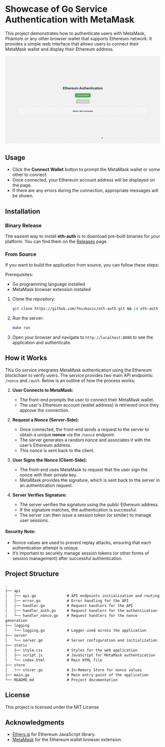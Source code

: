 #  Showcase of Go Service Authentication with MetaMask

This project demonstrates how to authenticate users with MetaMask, Phantom or any other browser wallet that supports Ethereum network.
It provides a simple web interface that allows users to connect their MetaMask wallet and display their Ethereum address.

![Animated GIF demonstration](assets/eth-auth-video.gif)

## Usage

- Click the **Connect Wallet** button to prompt the MetaMask wallet or some other to connect.
- Once connected, your Ethereum account address will be displayed on the page.
- If there are any errors during the connection, appropriate messages will be shown.

## Installation

### Binary Release

The easiest way to install **eth-auth** is to download pre-built binaries for your platform. 
You can find them on the [Releases](https://github.com/fmiskovic/eth-auth/releases) page.

### From Source

If you want to build the application from source, you can follow these steps:

Prerequisites:

- Go programming language installed
- MetaMask browser extension installed

1. Clone the repository:

   ```bash
   git clone https://github.com/fmiskovic/eth-auth.git && cd eth-auth
   ```

2. Run the server:

   ```bash
   make run
   ```

3. Open your browser and navigate to `http://localhost:8080` to see the application and authenticate.


## How it Works

This Go service integrates MetaMask authentication using the Ethereum blockchain to verify users. The service provides two main API endpoints: `/nonce` and `/auth`. Below is an outline of how the process works:

1. **User Connects to MetaMask:**
   - The front-end prompts the user to connect their MetaMask wallet.
   - The user's Ethereum account (wallet address) is retrieved once they approve the connection.

2. **Request a Nonce (Server-Side):**
   - Once connected, the front-end sends a request to the server to obtain a unique **nonce** via the `/nonce` endpoint.
   - The server generates a random nonce and associates it with the user’s Ethereum address.
   - This nonce is sent back to the client.

3. **User Signs the Nonce (Client-Side):**
   - The front-end uses MetaMask to request that the user sign the nonce with their private key.
   - MetaMask provides the signature, which is sent back to the server in an authentication request.

4. **Server Verifies Signature:**
   - The server verifies the signature using the public Ethereum address.
   - If the signature matches, the authentication is successful.
   - The server can then issue a session token (or similar) to manage user sessions.


#### Security Note:
- Nonce values are used to prevent replay attacks, ensuring that each authentication attempt is unique.
- It’s important to securely manage session tokens (or other forms of session management) after successful authentication.



## Project Structure

```
.
├── api
│   │── api.go              # API endpoints initialization and routing
│   │── error.go            # Error handling for the API
│   │── handler.go          # Request handlers for the API
│   │── handler_auth.go     # Request handlers for the authentication
│   └── handler_nonce.go    # Request handlers for the nonce generation
├── logging                     
│   └── logging.go          # Logger used across the application   
├── server
│   └── server.go           # Server configuration and initialization          
├── static
│   ├── style.css           # Styles for the web application
│   ├── script.js           # JavaScript for MetaMask authentication
│   └── index.html          # Main HTML file
├── store
│   └── storer.go           # In-Memory Store for nonce values 
├── main.go                 # Main entry point of the application
└── README.md               # Project documentation
```

## License

This project is licensed under the MIT License

## Acknowledgments

- [Ethers.js](https://docs.ethers.io/v6/) for Ethereum JavaScript library.
- [MetaMask](https://metamask.io/) for the Ethereum wallet browser extension.

